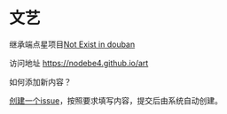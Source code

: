 # 文艺

继承端点星项目[Not Exist in douban](https://github.com/Terminus2049/Not-exist-in-douban)

访问地址 <https://nodebe4.github.io/art>

如何添加新内容？

[创建一个issue](https://github.com/NodeBE4/art/issues/new/choose)，按照要求填写内容，提交后由系统自动创建。